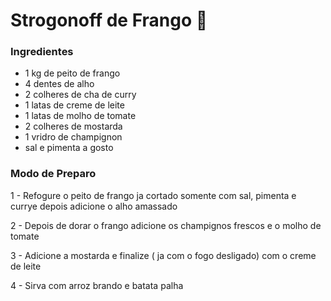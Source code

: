 # Strogonoff de Frango :chicken:

###  Ingredientes

- 1 kg de peito de frango
- 4 dentes de alho
- 2 colheres de cha de curry
- 1 latas de creme de leite
- 1 latas de molho de tomate
- 2 colheres de mostarda
- 1 vridro de champignon
- sal e pimenta a gosto



### Modo de Preparo

 1 - Refogure o peito de frango ja cortado somente com sal, pimenta e currye depois adicione o alho amassado

 2 - Depois de dorar o frango adicione os champignos frescos e o molho de tomate

 3 - Adicione a mostarda e finalize ( ja com o fogo desligado) com o creme de leite

 4 - Sirva com arroz brando e batata palha 